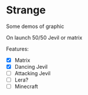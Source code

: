 # Strange
Some demos of graphic

On launch 50/50 Jevil or matrix <br />

Features:
- [x] Matrix
- [x] Dancing Jevil
- [ ] Attacking Jevil
- [ ] Lera?
- [ ] Minecraft
